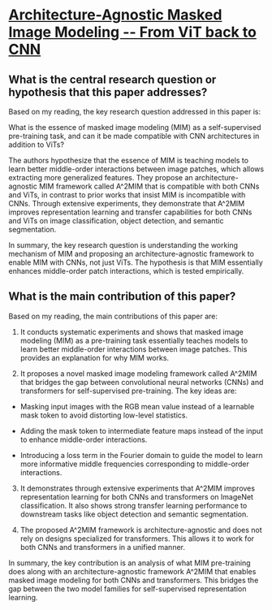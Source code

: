 # [Architecture-Agnostic Masked Image Modeling -- From ViT back to CNN](https://arxiv.org/abs/2205.13943)

## What is the central research question or hypothesis that this paper addresses?

 Based on my reading, the key research question addressed in this paper is:

What is the essence of masked image modeling (MIM) as a self-supervised pre-training task, and can it be made compatible with CNN architectures in addition to ViTs? 

The authors hypothesize that the essence of MIM is teaching models to learn better middle-order interactions between image patches, which allows extracting more generalized features. They propose an architecture-agnostic MIM framework called A^2MIM that is compatible with both CNNs and ViTs, in contrast to prior works that insist MIM is incompatible with CNNs. Through extensive experiments, they demonstrate that A^2MIM improves representation learning and transfer capabilities for both CNNs and ViTs on image classification, object detection, and semantic segmentation.

In summary, the key research question is understanding the working mechanism of MIM and proposing an architecture-agnostic framework to enable MIM with CNNs, not just ViTs. The hypothesis is that MIM essentially enhances middle-order patch interactions, which is tested empirically.


## What is the main contribution of this paper?

 Based on my reading, the main contributions of this paper are:

1. It conducts systematic experiments and shows that masked image modeling (MIM) as a pre-training task essentially teaches models to learn better middle-order interactions between image patches. This provides an explanation for why MIM works.

2. It proposes a novel masked image modeling framework called A^2MIM that bridges the gap between convolutional neural networks (CNNs) and transformers for self-supervised pre-training. The key ideas are:

- Masking input images with the RGB mean value instead of a learnable mask token to avoid distorting low-level statistics.

- Adding the mask token to intermediate feature maps instead of the input to enhance middle-order interactions. 

- Introducing a loss term in the Fourier domain to guide the model to learn more informative middle frequencies corresponding to middle-order interactions.

3. It demonstrates through extensive experiments that A^2MIM improves representation learning for both CNNs and transformers on ImageNet classification. It also shows strong transfer learning performance to downstream tasks like object detection and semantic segmentation.

4. The proposed A^2MIM framework is architecture-agnostic and does not rely on designs specialized for transformers. This allows it to work for both CNNs and transformers in a unified manner.

In summary, the key contribution is an analysis of what MIM pre-training does along with an architecture-agnostic framework A^2MIM that enables masked image modeling for both CNNs and transformers. This bridges the gap between the two model families for self-supervised representation learning.
